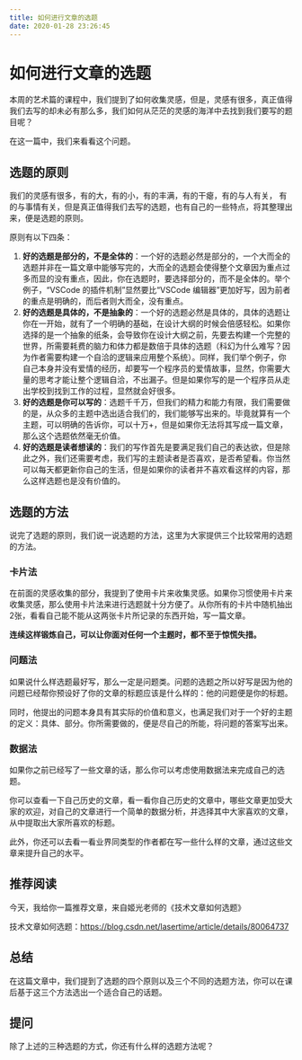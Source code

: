 ```yaml
---
title: 如何进行文章的选题
date: 2020-01-28 23:26:45
---
```


# 如何进行文章的选题

本周的艺术篇的课程中，我们提到了如何收集灵感，但是，灵感有很多，真正值得我们去写的却未必有那么多，我们如何从茫茫的灵感的海洋中去找到我们要写的题目呢？

在这一篇中，我们来看看这个问题。

## 选题的原则

我们的灵感有很多，有的大，有的小，有的丰满，有的干瘪，有的与人有关， 有的与事情有关，但是真正值得我们去写的选题，也有自己的一些特点，将其整理出来，便是选题的原则。

原则有以下四条：

1. **好的选题是部分的，不是全体的**：一个好的选题必然是部分的，一个大而全的选题并非在一篇文章中能够写完的，大而全的选题会使得整个文章因为重点过多而显的没有重点，因此，你在选题时，要选择部分的，而不是全体的。举个例子，“VSCode 的插件机制”显然要比“VSCode 编辑器”更加好写，因为前者的重点是明确的，而后者则大而全，没有重点。
2. **好的选题是具体的，不是抽象的**：一个好的选题必然是具体的，具体的选题让你在一开始，就有了一个明确的基础，在设计大纲的时候会倍感轻松。如果你选择的是一个抽象的纸条，会导致你在设计大纲之前，先要去构建一个完整的世界，所需要耗费的脑力和体力都是数倍于具体的选题（科幻为什么难写？因为作者需要构建一个自洽的逻辑来应用整个系统）。同样，我们举个例子，你自己本身并没有爱情的经历，却要写一个程序员的爱情故事，显然，你需要大量的思考才能让整个逻辑自洽，不出漏子。但是如果你写的是一个程序员从走出学校到找到工作的过程，显然就会好很多。
3. **好的选题是你可以写的**：选题千千万，但我们的精力和能力有限，我们需要做的是，从众多的主题中选出适合我们的，我们能够写出来的。毕竟就算有一个主题，可以明确的告诉你，可以十万+，但是如果你无法将其写成一篇文章，那么这个选题依然毫无价值。
4. **好的选题是读者想读的**：我们的写作首先是要满足我们自己的表达欲，但是除此之外，我们还需要考虑，我们写的主题读者是否喜欢，是否希望看。你当然可以每天都更新你自己的生活，但是如果你的读者并不喜欢看这样的内容，那么这样选题也是没有价值的。


## 选题的方法

说完了选题的原则，我们说一说选题的方法，这里为大家提供三个比较常用的选题的方法。

### 卡片法

在前面的灵感收集的部分，我提到了使用卡片来收集灵感。如果你习惯使用卡片来收集灵感，那么使用卡片法来进行选题就十分方便了。从你所有的卡片中随机抽出2张，看看自己能不能从这两张卡片所记录的东西开始，写一篇文章。

**连续这样锻炼自己，可以让你面对任何一个主题时，都不至于惊慌失措。**

### 问题法

如果说什么样选题最好写，那么一定是问题类。问题的选题之所以好写是因为他的问题已经帮你预设好了你的文章的标题应该是什么样的：他的问题便是你的标题。

同时，他提出的问题本身具有其实际的价值和意义，也满足我们对于一个好的主题的定义：具体、部分。你所需要做的，便是尽自己的所能，将问题的答案写出来。

### 数据法

如果你之前已经写了一些文章的话，那么你可以考虑使用数据法来完成自己的选题。

你可以查看一下自己历史的文章，看一看你自己历史的文章中，哪些文章更加受大家的欢迎，对自己的文章进行一个简单的数据分析，并选择其中大家喜欢的文章，从中提取出大家所喜欢的标题。

此外，你还可以去看一看业界同类型的作者都在写一些什么样的文章，通过这些文章来提升自己的水平。

## 推荐阅读

今天，我给你一篇推荐文章，来自姬光老师的《技术文章如何选题》

技术文章如何选题：https://blog.csdn.net/lasertime/article/details/80064737

## 总结

在这篇文章中，我们提到了选题的四个原则以及三个不同的选题方法，你可以在课后基于这三个方法选出一个适合自己的话题。

## 提问

除了上述的三种选题的方式，你还有什么样的选题方法呢？
